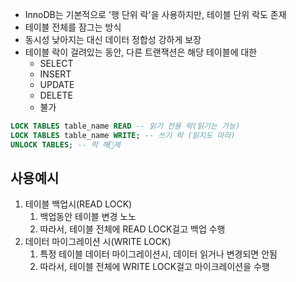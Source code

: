- InnoDB는 기본적으로 '행 단위 락'을 사용하지만, 테이블 단위 락도 존재
- 테이블 전체를 잠그는 방식
- 동시성 낮아지는 대신 데이터 정합성 강하게 보장
- 테이블 락이 걸려있는 동안, 다른 트랜잭션은 해당 테이블에 대한
	- SELECT
	- INSERT
	- UPDATE
	- DELETE
	- 불가

```sql
LOCK TABLES table_name READ -- 읽기 전용 락(읽기는 가능)
LOCK TABLES table_name WRITE; -- 쓰기 락 (읽지도 마라)
UNLOCK TABLES; -- 락 해제
```
## 사용예시
1. 테이블 백업시(READ LOCK)
	1. 백업동안 테이블 변경 노노
	2. 따라서, 테이블 전체에 READ LOCK걸고 백업 수행
2. 데이터 마이그레이션 시(WRITE LOCK)
	1. 특정 테이블 데이터 마이그레이션시, 데이터 읽거나 변경되면 안됨
	2. 따라서, 테이블 전체에 WRITE LOCK걸고 마이크레이션을 수행
